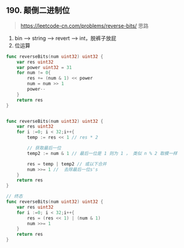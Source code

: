 ## 190. 颠倒二进制位

> https://leetcode-cn.com/problems/reverse-bits/
> 思路

1. bin --> string --> revert --> int，脱裤子放屁
2. 位运算

```go
func reverseBits(num uint32) uint32 {
    var res uint32
    var power uint32 = 31
    for num != 0{
        res += (num & 1) << power
        num = num >> 1
        power--
    }
    return res
}
```

```go

func reverseBits(num uint32) uint32 {
    var res uint32
    for i :=0; i < 32;i++{
        temp := res << 1 // res * 2

        // 获取最后一位
        temp2 := num & 1 // 最后一位是 1 则为 1 ， 类似 n % 2 取模一样

        res = temp | temp2 // 或以下合并
        num >>= 1 //  去除最后一位s's
    }
    return res
}

// 终态
func reverseBits(num uint32) uint32 {
    var res uint32
    for i :=0; i < 32;i++{
        res = (res << 1) | (num & 1)
        num >>= 1
    }
    return res
}
```
